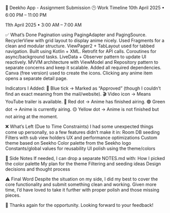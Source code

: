 📌 Deekho App - Assignment Submission
🕒 Work Timeline
10th April 2025
• 6:00 PM – 11:00 PM

11th April 2025
• 3:00 AM – 7:00 AM

✅ What’s Done
Pagination using PagingAdapter and PagingSource.
RecyclerView with grid layout to display anime nicely.
Used Fragments for a clean and modular structure.
ViewPager2 + TabLayout used for tabbed navigation.
Built using Kotlin + XML.
Retrofit for API calls.
Coroutines for async/background tasks.
LiveData + Observer pattern to update UI reactively.
MVVM architecture with ViewModel and Repository pattern to separate concerns and keep it scalable.
Added all required dependencies.
Canva (free version) used to create the icons.
Clicking any anime item opens a separate detail page.


Indicators I Added:
🔹 Blue tick → Marked as “Approved” (though I couldn’t find an exact meaning from the mail/website).
🎬 Video icon → Means YouTube trailer is available.
🔴 Red dot → Anime has finished airing.
🟢 Green dot → Anime is currently airing.
🟡 Yellow dot → Anime is not finished but not airing at the moment.

❌ What’s Left (Due to Time Constraints)
I had some unexpected things come up personally, so a few features didn’t make it in:
Room DB seeding
Filters with sub view holders
UX and performance optimizations
Custom theme based on Seekho
Color palette from the Seekho logo
Constants/global values for reusability
UI polish using the theme/colors

📝 Side Notes
If needed, I can drop a separate NOTES.md with:
How I picked the color palette
My plan for the theme
Filtering and seeding ideas
Design decisions and thought process

⚠️ Final Word
Despite the situation on my side, I did my best to cover the core functionality and submit something clean and working. Given more time, I’d have loved to take it further with proper polish and those missing pieces.

🙏 Thanks again for the opportunity. Looking forward to your feedback!